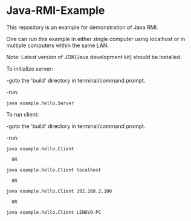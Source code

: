 # Java-RMI-Example
This repository is an example for demonstration of Java RMI.

One can run this example in either single computer using localhost or in multiple computers within the same LAN.

Note: Latest version of JDK(Java development kit) should be installed.

To initialize server:

  -goto the 'build' directory in terminal/command prompt.
  
  -run:
  
    java example.hello.Server
  
To run client:

  -goto the 'build' directory in terminal/command prompt.
  
  -run:
  
    java example.hello.Client
	
      OR
	  
    java example.hello.Client localhost
	
      OR
	  
    java example.hello.Client 192.168.2.100
	
      OR
	  
    java example.hello.Client LENOVO-PC

